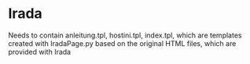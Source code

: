 # Irada
Needs to contain anleitung.tpl, hostini.tpl, index.tpl, which are templates created with IradaPage.py based on the original HTML files, which are provided with Irada

